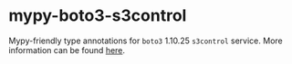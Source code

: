 # mypy-boto3-s3control

Mypy-friendly type annotations for `boto3` 1.10.25 `s3control` service.
More information can be found [here](https://github.com/vemel/mypy_boto3).